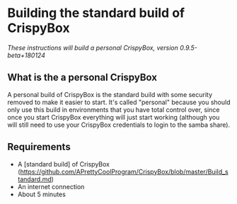 # Building the standard build of CrispyBox
*These instructions will build a personal CrispyBox, version 0.9.5-beta+180124*  

## What is the a personal CrispyBox
A personal build of CrispyBox is the standard build with some security removed to make it easier to start. It's called "personal" because you should only use this build in environments that you have total control over, since once you start CrispyBox everything will just start working (although you will still need to use your CrispyBox credentials to login to the samba share).

## Requirements
* A [standard build] of CrispyBox (https://github.com/APrettyCoolProgram/CrispyBox/blob/master/Build_standard.md)
* An internet connection
* About 5 minutes

